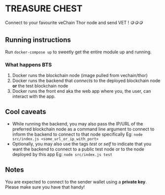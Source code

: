 # TREASURE CHEST #

Connect to your favourite veChain Thor node and send VET ! 🪙🪙🪙

## Running instructions ##

Run ```docker-compose up``` to sweetly get the entire module up and running. 

### What happens BTS ###

1. Docker runs the blockchain node (image pulled from vechain/thor)
2. Docker runs the backend that _connects_ to the deployed blockchain node **or** the test blockchain node 
3. Docker runs the front end aka the web app where you, the user, can interact with the app.

## Cool caveats ##

+ While running the backend, you may also pass the IP/URL of the preferred blockchain node as a command line argument to connect to inform the backend to connect to that node specifically
  Eg: ```node src/index.js <some_url_or_ip_with_port>```
+ Optionally, you may also use the tags _test_ or _self_ to indicate that you want the backend to connect to a public test node or to the node deployed by this app
  Eg: ```node src/index.js test```

## Notes ##

You are expected to connect to the sender wallet using a **private key**. Please make sure you have that handy!



